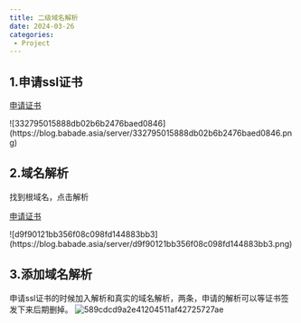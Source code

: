 ```yaml
---
title: 二级域名解析
date: 2024-03-26
categories: 
 - Project
---
```



## 1.申请ssl证书

<p><a HREF="https://console.cloud.tencent.com/ssl?filterstatus=issued">申请证书</a></p>
![332795015888db02b6b2476baed0846](https://blog.babade.asia/server/332795015888db02b6b2476baed0846.png)

## 2.域名解析
找到根域名，点击解析
<p><a HREF="https://console.cloud.tencent.com/cns">申请证书</a></p>
![d9f90121bb356f08c098fd144883bb3](https://blog.babade.asia/server/d9f90121bb356f08c098fd144883bb3.png)


## 3.添加域名解析
申请ssl证书的时候加入解析和真实的域名解析，两条，申请的解析可以等证书签发下来后期删掉。
![589cdcd9a2e41204511af42725727ae](https://blog.babade.asia/server/589cdcd9a2e41204511af42725727ae.png)
